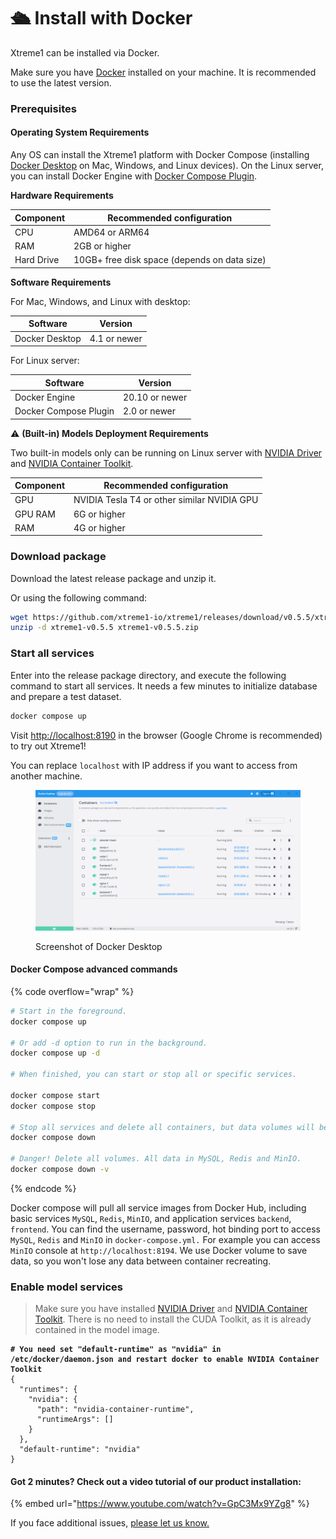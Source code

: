# 🛳 Install with Docker

Xtreme1 can be installed via Docker.&#x20;

Make sure you have [Docker](https://www.docker.com/) installed on your machine. It is recommended to use the latest version.

### Prerequisites

#### Operating System Requirements

Any OS can install the Xtreme1 platform with Docker Compose (installing [Docker Desktop](https://docs.docker.com/desktop/) on Mac, Windows, and Linux devices). On the Linux server, you can install Docker Engine with [Docker Compose Plugin](https://docs.docker.com/compose/install/linux/).

**Hardware Requirements**

| Component  | Recommended configuration                    |
| ---------- | -------------------------------------------- |
| CPU        | AMD64 or ARM64                               |
| RAM        | 2GB or higher                                |
| Hard Drive | 10GB+ free disk space (depends on data size) |

**Software Requirements**

For Mac, Windows, and Linux with desktop:

| Software       | Version      |
| -------------- | ------------ |
| Docker Desktop | 4.1 or newer |

For Linux server:

| Software              | Version        |
| --------------------- | -------------- |
| Docker Engine         | 20.10 or newer |
| Docker Compose Plugin | 2.0 or newer   |

:warning: **(Built-in) Models Deployment Requirements**

Two built-in models only can be running on Linux server with [NVIDIA Driver](https://docs.nvidia.com/datacenter/tesla/tesla-installation-notes/index.html) and [NVIDIA Container Toolkit](https://docs.nvidia.com/datacenter/cloud-native/container-toolkit/install-guide.html#docker).

| Component | Recommended configuration                   |
| --------- | ------------------------------------------- |
| GPU       | NVIDIA Tesla T4 or other similar NVIDIA GPU |
| GPU RAM   | 6G or higher                                |
| RAM       | 4G or higher                                |

### Download package

Download the latest release package and unzip it.

Or using the following command:

```bash
wget https://github.com/xtreme1-io/xtreme1/releases/download/v0.5.5/xtreme1-v0.5.5.zip
unzip -d xtreme1-v0.5.5 xtreme1-v0.5.5.zip
```

### Start all services

Enter into the release package directory, and execute the following command to start all services. It needs a few minutes to initialize database and prepare a test dataset.

```bash
docker compose up
```

Visit [http://localhost:8190](http://localhost:8190) in the browser (Google Chrome is recommended) to try out Xtreme1!

You can replace `localhost` with IP address if you want to access from another machine.

<figure><img src="../.gitbook/assets/dockersc.png" alt=""><figcaption><p>Screenshot of Docker Desktop</p></figcaption></figure>

#### Docker Compose advanced commands

{% code overflow="wrap" %}
```bash
# Start in the foreground.
docker compose up

# Or add -d option to run in the background.
docker compose up -d

# When finished, you can start or stop all or specific services.

docker compose start
docker compose stop

# Stop all services and delete all containers, but data volumes will be kept.
docker compose down

# Danger! Delete all volumes. All data in MySQL, Redis and MinIO. 
docker compose down -v
```
{% endcode %}

Docker compose will pull all service images from Docker Hub, including basic services `MySQL`, `Redis`, `MinIO`, and application services `backend`, `frontend`. You can find the username, password, hot binding port to access `MySQL`, `Redis` and `MinIO` in `docker-compose.yml.` For example you can access `MinIO` console at `http://localhost:8194`. We use Docker volume to save data, so you won't lose any data between container recreating.

### Enable model services

> Make sure you have installed [NVIDIA Driver](https://docs.nvidia.com/datacenter/tesla/tesla-installation-notes/index.html) and [NVIDIA Container Toolkit](https://docs.nvidia.com/datacenter/cloud-native/container-toolkit/install-guide.html#docker). There is no need to install the CUDA Toolkit, as it is already contained in the model image.

<pre class="language-bash" data-overflow="wrap"><code class="lang-bash"><strong># You need set "default-runtime" as "nvidia" in /etc/docker/daemon.json and restart docker to enable NVIDIA Container Toolkit
</strong>{
  "runtimes": {
    "nvidia": {
      "path": "nvidia-container-runtime",
      "runtimeArgs": []
    }
  },
  "default-runtime": "nvidia"
}
</code></pre>



#### Got 2 minutes? Check out a video tutorial of our product installation:

{% embed url="https://www.youtube.com/watch?v=GpC3Mx9YZg8" %}

If you face additional issues, [please let us know.](https://github.com/xtreme1-io/xtreme1/issues)
